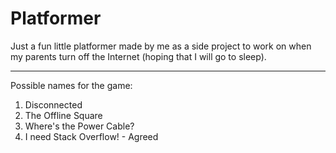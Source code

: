 # Platformer
Just a fun little platformer made by me as a side project to work on when my parents turn off the Internet (hoping that I will go to sleep).


---

Possible names for the game:

1. Disconnected
2. The Offline Square
2. Where's the Power Cable?
3. I need Stack Overflow! - Agreed
